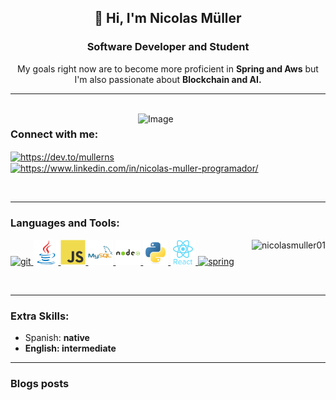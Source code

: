 <h2 align="center">🫡 Hi, I'm Nicolas Müller</h2>  
<h3 align="center">Software Developer and Student</h3>  

<p align="center">My goals right now are to become more proficient in <b>Spring and Aws</b> but I'm also passionate about <b>Blockchain and AI.</b></p>
<hr>
<BR>

<img alt="Image"  width="300"  align="right" src="https://user-images.githubusercontent.com/93680135/231793696-f87e481c-ceec-47c8-80c5-a7716b244fa1.gif"/>
  
<h3 align="left">Connect with me:</h3>  
<p align="left">  
<a href="https://dev.to/mullerns" target="blank"><img align="center" src="https://raw.githubusercontent.com/rahuldkjain/github-profile-readme-generator/master/src/images/icons/Social/devto.svg" alt="https://dev.to/mullerns" height="30" width="40" /></a>  
<a href="https://www.linkedin.com/in/nicolasmmuller/" target="blank"><img align="center" src="https://raw.githubusercontent.com/rahuldkjain/github-profile-readme-generator/master/src/images/icons/Social/linked-in-alt.svg" alt="https://www.linkedin.com/in/nicolas-muller-programador/" height="30" width="40" /></a>  
</p>  
<BR>
 <hr>
 
<h3 align="left">Languages and Tools:</h3>  
<p><img align="right" src="https://github-readme-stats.vercel.app/api/top-langs?username=nicolasmuller01&show_icons=true&locale=en&layout=compact" alt="nicolasmuller01" /></p>
<p align="left"> <a href="https://git-scm.com/" target="_blank" rel="noreferrer"> <img src="https://www.vectorlogo.zone/logos/git-scm/git-scm-icon.svg" alt="git" width="40" height="40"/> </a> <a href="https://www.java.com" target="_blank" rel="noreferrer"> <img src="https://raw.githubusercontent.com/devicons/devicon/master/icons/java/java-original.svg" alt="java" width="40" height="40"/> </a> <a href="https://developer.mozilla.org/en-US/docs/Web/JavaScript" target="_blank" rel="noreferrer"> <img src="https://raw.githubusercontent.com/devicons/devicon/master/icons/javascript/javascript-original.svg" alt="javascript" width="40" height="40"/> </a> <a href="https://www.mysql.com/" target="_blank" rel="noreferrer"> <img src="https://raw.githubusercontent.com/devicons/devicon/master/icons/mysql/mysql-original-wordmark.svg" alt="mysql" width="40" height="40"/> </a> <a href="https://nodejs.org" target="_blank" rel="noreferrer"> <img src="https://raw.githubusercontent.com/devicons/devicon/master/icons/nodejs/nodejs-original-wordmark.svg" alt="nodejs" width="40" height="40"/> </a> <a href="https://www.python.org" target="_blank" rel="noreferrer"> <img src="https://raw.githubusercontent.com/devicons/devicon/master/icons/python/python-original.svg" alt="python" width="40" height="40"/> </a> <a href="https://reactjs.org/" target="_blank" rel="noreferrer"> <img src="https://raw.githubusercontent.com/devicons/devicon/master/icons/react/react-original-wordmark.svg" alt="react" width="40" height="40"/> </a> <a href="https://spring.io/" target="_blank" rel="noreferrer"> <img src="https://www.vectorlogo.zone/logos/springio/springio-icon.svg" alt="spring" width="40" height="40"/> </a> </p>  
<BR>
<hr>

<h3 align="left">Extra Skills:</h3>  
<ul>
	<li>Spanish: <b>native</li>
	<li>English: <b>intermediate</li>
</ul>  

<hr>

### Blogs posts  
<!-- BLOG-POST-LIST:START -->  
<!-- BLOG-POST-LIST:END -->  
